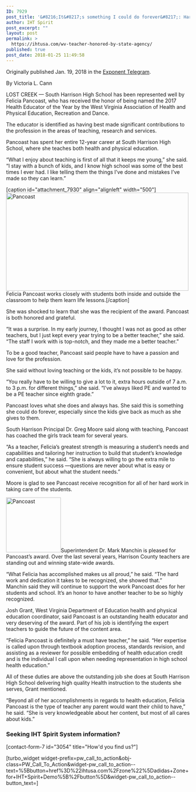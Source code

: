 ```yaml
---
ID: 7929
post_title: '&#8216;It&#8217;s something I could do forever&#8217;: Harrison County teacher named 2017 Health Educator of the Year'
author: IHT Spirit
post_excerpt: ""
layout: post
permalink: >
  https://ihtusa.com/wv-teacher-honored-by-state-agency/
published: true
post_date: 2018-01-25 11:49:58
---
```

Originally published Jan. 19, 2018 in the <a href="https://www.wvnews.com/theet/news/it-s-something-i-could-do-forever-harrison-county-teacher/article_ba12a05a-963c-5cf1-8319-349d2a638c53.html">Exponent Telegram</a>.

By Victoria L. Cann

LOST CREEK — South Harrison High School has been represented well by Felicia Pancoast, who has received the honor of being named the 2017 Health Educator of the Year by the West Virginia Association of Health and Physical Education, Recreation and Dance.

The educator is identified as having best made significant contributions to the profession in the areas of teaching, research and services.

Pancoast has spent her entire 12-year career at South Harrison High School, where she teaches both health and physical education.
<div class="" data-refreshable="true" data-region="fixed-big-ad-top-asset">
<div id="tncms-region-ads-fixed-big-ad-top-asset" class="tncms-region-ads">
<div id="blox-ad-position-fixed-big-ad-top-asset1" class="tnt-ads tnt-image-ad-wrapper">“What I enjoy about teaching is first of all that it keeps me young,” she said. “I stay with a bunch of kids, and I know high school was some of the best times I ever had. I like telling them the things I’ve done and mistakes I’ve made so they can learn.”</div>
</div>
</div>
<!--more-->

[caption id="attachment_7930" align="alignleft" width="500"]<a href="https://ihtusa.com/wp-content/uploads/2018/01/5a626e645efa1.image_.jpg"><img class="wp-image-7930" src="https://ihtusa.com/wp-content/uploads/2018/01/5a626e645efa1.image_-300x161.jpg" alt="Pancoast" width="500" height="268" /></a> Felicia Pancoast works closely with students both inside and outside the classroom to help them learn life lessons.[/caption]

She was shocked to learn that she was the recipient of the award. Pancoast is both honored and grateful.

“It was a surprise. In my early journey, I thought I was not as good as other teachers, but I just kept every year trying to be a better teacher,” she said. “The staff I work with is top-notch, and they made me a better teacher.”

To be a good teacher, Pancoast said people have to have a passion and love for the profession.

She said without loving teaching or the kids, it’s not possible to be happy.

“You really have to be willing to give a lot to it, extra hours outside of 7 a.m. to 3 p.m. for different things,” she said. “I’ve always liked PE and wanted to be a PE teacher since eighth grade.”

Pancoast loves what she does and always has. She said this is something she could do forever, especially since the kids give back as much as she gives to them.

South Harrison Principal Dr. Greg Moore said along with teaching, Pancoast has coached the girls track team for several years.

“As a teacher, Felicia’s greatest strength is measuring a student’s needs and capabilities and tailoring her instruction to build that student’s knowledge and capabilities,” he said. “She is always willing to go the extra mile to ensure student success —questions are never about what is easy or convenient, but about what the student needs.”

Moore is glad to see Pancoast receive recognition for all of her hard work in taking care of the students.

<a href="https://ihtusa.com/wp-content/uploads/2018/01/5a626e63eb4b1.image_.jpg"><img class="alignright wp-image-7931 size-thumbnail" src="https://ihtusa.com/wp-content/uploads/2018/01/5a626e63eb4b1.image_-150x150.jpg" alt="Pancoast" width="150" height="150" /></a>Superintendent Dr. Mark Manchin is pleased for Pancoast’s award. Over the last several years, Harrison County teachers are standing out and winning state-wide awards.
<div class="" data-refreshable="true" data-region="fixed-big-ad-middle-asset">
<div id="tncms-region-ads-fixed-big-ad-middle-asset" class="tncms-region-ads">
<div id="blox-ad-position-fixed-big-ad-middle-asset1" class="tnt-ads tnt-image-ad-wrapper">“What Felicia has accomplished makes us all proud,” he said. “The hard work and dedication it takes to be recognized, she showed that.”</div>
</div>
</div>
Manchin said they will continue to support the work Pancoast does for her students and school. It’s an honor to have another teacher to be so highly recognized.

Josh Grant, West Virginia Department of Education health and physical education coordinator, said Pancoast is an outstanding health educator and very deserving of the award. Part of his job is identifying the expert teachers to guide the future of the content area.

“Felicia Pancoast is definitely a must have teacher,” he said. “Her expertise is called upon through textbook adoption process, standards revision, and assisting as a reviewer for possible embedding of health education credit and is the individual I call upon when needing representation in high school health education.”

All of these duties are above the outstanding job she does at South Harrison High School delivering high quality Health instruction to the students she serves, Grant mentioned.

“Beyond all of her accomplishments in regards to health education, Felicia Pancoast is the type of teacher any parent would want their child to have,” he said. “She is very knowledgeable about her content, but most of all cares about kids.”
<h3 class="article-newsletter-signup">Seeking IHT Spirit System information?</h3>
<p class="article-newsletter-signup">[contact-form-7 id="3054" title="How'd you find us?"]</p>
[turbo_widget widget-prefix=pw_call_to_action&obj-class=PW_Call_To_Action&widget-pw_call_to_action--text=%5Bbutton+href%3D%22ihtusa.com%2Fzone%22%5Dadidas+Zone+for+IHT+Spirit+Demo%5B%2Fbutton%5D&widget-pw_call_to_action--button_text=]